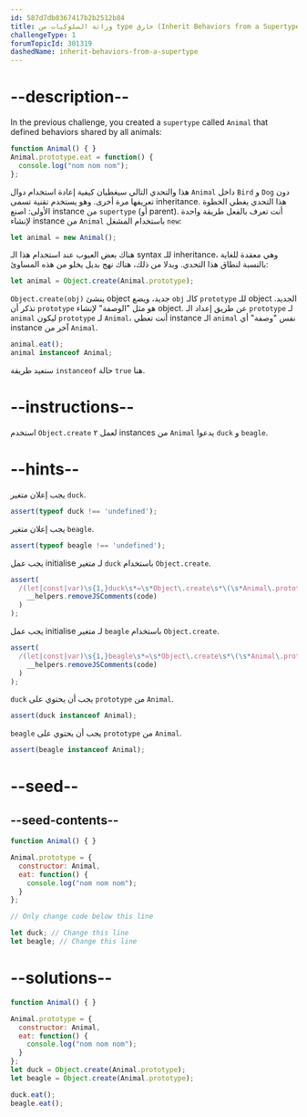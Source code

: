 ```yaml
---
id: 587d7db0367417b2b2512b84
title: وراثة السلوكيات من type خارق (Inherit Behaviors from a Supertype)
challengeType: 1
forumTopicId: 301319
dashedName: inherit-behaviors-from-a-supertype
---
```


# --description--

In the previous challenge, you created a `supertype` called `Animal` that defined behaviors shared by all animals:

```js
function Animal() { }
Animal.prototype.eat = function() {
  console.log("nom nom nom");
};
```

هذا والتحدي التالي سيغطيان كيفية إعادة استخدام دوال `Animal` داخل `Bird` و `Dog` دون تعريفها مرة أخرى. وهو يستخدم تقنية تسمى inheritance. هذا التحدي يغطي الخطوة الأولى: اصنع instance من `supertype` (أو parent). أنت تعرف بالفعل طريقة واحدة لإنشاء instance من `Animal` باستخدام المشغل `new`:

```js
let animal = new Animal();
```

هناك بعض العيوب عند استخدام هذا الـ syntax للـ inheritance، وهي معقدة للغاية بالنسبة لنطاق هذا التحدي. وبدلا من ذلك، هناك نهج بديل يخلو من هذه المساوئ:

```js
let animal = Object.create(Animal.prototype);
```

`Object.create(obj)` ينشئ object جديد، ويضع `obj` كالـ `prototype` للـ object الجديد. تذكر أن `prototype` هو مثل "الوصفة" لإنشاء object. عن طريق إعداد الـ `prototype` لـ `animal` ليكون `prototype` لـ `Animal`، أنت تعطي instance الـ `animal` نفس "وصفة" أي instance آخر من `Animal`.

```js
animal.eat();
animal instanceof Animal;
```

ستعيد طريقة `instanceof` حالة `true` هنا.

# --instructions--

استخدم `Object.create` لعمل ٢ instances من `Animal` يدعوا `duck` و `beagle`.

# --hints--

يجب إعلان متغير `duck`.

```js
assert(typeof duck !== 'undefined');
```

يجب إعلان متغير `beagle`.

```js
assert(typeof beagle !== 'undefined');
```

يجب عمل initialise لـ متغير `duck` باستخدام `Object.create`.

```js
assert(
  /(let|const|var)\s{1,}duck\s*=\s*Object\.create\s*\(\s*Animal\.prototype\s*\)\s*/.test(
    __helpers.removeJSComments(code)
  )
);
```

يجب عمل initialise لـ متغير `beagle` باستخدام `Object.create`.

```js
assert(
  /(let|const|var)\s{1,}beagle\s*=\s*Object\.create\s*\(\s*Animal\.prototype\s*\)\s*/.test(
    __helpers.removeJSComments(code)
  )
);
```

`duck` يجب أن يحتوي على `prototype` من `Animal`.

```js
assert(duck instanceof Animal);
```

`beagle` يجب أن يحتوي على `prototype` من `Animal`.

```js
assert(beagle instanceof Animal);
```

# --seed--

## --seed-contents--

```js
function Animal() { }

Animal.prototype = {
  constructor: Animal,
  eat: function() {
    console.log("nom nom nom");
  }
};

// Only change code below this line

let duck; // Change this line
let beagle; // Change this line
```

# --solutions--

```js
function Animal() { }

Animal.prototype = {
  constructor: Animal,
  eat: function() {
    console.log("nom nom nom");
  }
};
let duck = Object.create(Animal.prototype);
let beagle = Object.create(Animal.prototype);

duck.eat();
beagle.eat();
```
